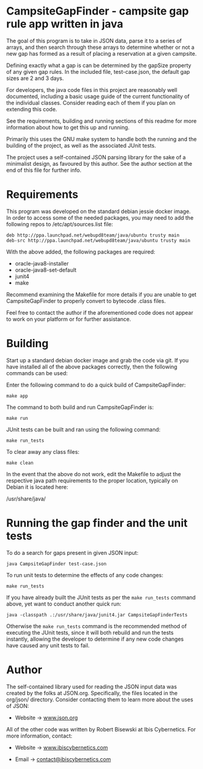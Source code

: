 # CampsiteGapFinder - campsite gap rule app written in java

The goal of this program is to take in JSON data, parse it to a series of
arrays, and then search through these arrays to determine whether or not a
new gap has formed as a result of placing a reservation at a given campsite.

Defining exactly what a gap is can be determined by the gapSize property of
any given gap rules. In the included file, test-case.json, the default gap
sizes are 2 and 3 days.

For developers, the java code files in this project are reasonably well
documented, including a basic usage guide of the current functionality
of the individual classes. Consider reading each of them if you plan on
extending this code.

See the requirements, building and running sections of this readme for more
information about how to get this up and running.

Primarily this uses the GNU make system to handle both the running and
the building of the project, as well as the associated JUnit tests.

The project uses a self-contained JSON parsing library for the sake of
a minimalist design, as favoured by this author. See the author section at
the end of this file for further info.

# Requirements

This program was developed on the standard debian jessie docker image. In
order to access some of the needed packages, you may need to add the
following repos to /etc/apt/sources.list file:

    deb http://ppa.launchpad.net/webupd8team/java/ubuntu trusty main
    deb-src http://ppa.launchpad.net/webupd8team/java/ubuntu trusty main

With the above added, the following packages are required:

* oracle-java8-installer
* oracle-java8-set-default
* junit4
* make

Recommend examining the Makefile for more details if you are unable to get
CampsiteGapFinder to properly convert to bytecode .class files.

Feel free to contact the author if the aforementioned code does not appear
to work on your platform or for further assistance.


# Building

Start up a standard debian docker image and grab the code via git. If you
have installed all of the above packages correctly, then the following
commands can be used:

Enter the following command to do a quick build of CampsiteGapFinder:

    make app

The command to both build and run CampsiteGapFinder is:

    make run

JUnit tests can be built and ran using the following command:

    make run_tests

To clear away any class files:

    make clean

In the event that the above do not work, edit the Makefile to adjust the
respective java path requirements to the proper location, typically on
Debian it is located here:

/usr/share/java/


# Running the gap finder and the unit tests

To do a search for gaps present in given JSON input:

    java CampsiteGapFinder test-case.json

To run unit tests to determine the effects of any code changes:

    make run_tests

If you have already built the JUnit tests as per the `make run_tests` command
above, yet want to conduct another quick run:

    java -classpath .:/usr/share/java/junit4.jar CampsiteGapFinderTests

Otherwise the `make run_tests` command is the recommended method of executing
the JUnit tests, since it will both rebuild and run the tests instantly,
allowing the developer to determine if any new code changes have caused any
unit tests to fail.

# Author

The self-contained library used for reading the JSON input data was created
by the folks at JSON.org. Specifically, the files located in the org/json/
directory. Consider contacting them to learn more about the uses of JSON:

* Website -> www.json.org

All of the other code was written by Robert Bisewski at Ibis Cybernetics.
For more information, contact:

* Website -> www.ibiscybernetics.com

* Email -> contact@ibiscybernetics.com
